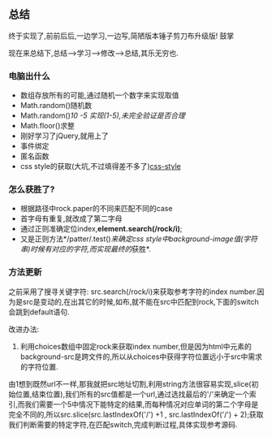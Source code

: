 ## 总结

终于实现了,前前后后,一边学习,一边写,简陋版本锤子剪刀布升级版! 鼓掌

现在来总结下,总结-->学习-->修改-->总结,其乐无穷也.

### 电脑出什么

+ 数组存放所有的可能,通过随机一个数字来实现取值
+ Math.random()随机数
+ Math.random()*10 -5 实现(1-5),未完全验证是否合理*
+ Math.floor()求整
+ 刚好学习了jQuery,就用上了
+ 事件绑定
+ 匿名函数
+ css style的获取(大坑,不过填得差不多了)[css-style](../cssstyle/css-style.md)

### 怎么获胜了?

+ 根据路径中rock.paper的不同来匹配不同的case
+ 首字母有重复,就改成了第二字母
+ 通过正则准确定位index,**element.search(/rock/i)**;
+ 又是正则方法*/patter/.test()*来确定css style中background-image值(字符串)时候有对应的字符,而实现最终的*获胜*.

### 方法更新

之前采用了搜寻关键字符: src.search(/rock/i)来获取参考字符的index number.因为是src是变动的,在出其它的时候,如布,就不能在src中匹配到rock,下面的switch会跳到default语句.

改进办法:

1. 利用choices数组中固定rock来获取index number,但是因为html中元素的background-src是跨文件的,所以从choices中获得字符位置远小于src中需求的字符位置.

由1想到既然url不一样,那我就把src地址切割,利用string方法很容易实现,slice(初始位置,结束位置),我们所有的src值都是一个url,通过选找最后的'/'来确定一个索引,而我们需要一个5中情况下能特定的结果,而每种情况对应单词的第二个字母是完全不同的,所以src.slice(src.lastIndexOf('/') +1 , src.lastIndexOf('/') + 2);获取我们判断需要的特定字符,在匹配switch,完成判断过程,具体实现参考源码.




